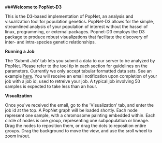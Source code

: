 ###**Welcome to PopNet-D3**

This is the D3-based implementation of PopNet, an analysis and visualization tool for population genetics. PopNet-D3 allows for
the simple, streamlined analysis of your population of interest without the hassel of linux, programming, or external packages.
Popnet-D3 employs the D3 package to produce robust visualizations that facilitate the discovery of inter- and intra-species genetic relationships. 

**Running a Job**

The 'Submit Job' tab lets you submit a data to our server to be analyzed by PopNet. Please refer to the tool tip in each section 
for guidelines on the parameters. Currently we only accept tabular formatted data sets. See an example [here](./bin/toxo20.txt).
You will receive an email notification upon completion of your job with a job id, used to retreive your job. A typical job involving 50
samples is expected to take less than an hour. 

**Visualization**

Once you've received the email, go to the 'Visualization' tab, and enter the job id at the top. A PopNet graph will be loaded shortly. 
Each node represent one sample, with a chromosome painting embedded within. 
Each circle of nodes is one group, representing one subpopulation or lineage.
Drag the nodes to reposition them, or drag the dots to reposition entire groups.
Drag the background to move the view, and use the sroll wheel to zoom in/out. 





